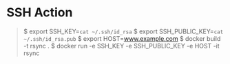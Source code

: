 # SSH Action

> $ export SSH_KEY=`cat ~/.ssh/id_rsa`
> $ export SSH_PUBLIC_KEY=`cat ~/.ssh/id_rsa.pub`
> $ export HOST=www.example.com
> $ docker build -t rsync .
> $ docker run -e SSH_KEY -e SSH_PUBLIC_KEY -e HOST -it rsync
